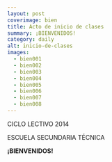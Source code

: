 ```yaml
---
layout: post
coverimage: bien
title: Acto de inicio de clases
summary: ¡BIENVENIDOS!
category: daily
alt: inicio-de-clases
images:
  - bien001
  - bien002
  - bien003
  - bien004
  - bien005
  - bien006
  - bien007
  - bien008
---
```


CICLO LECTIVO 2014

ESCUELA SECUNDARIA TÉCNICA

**¡BIENVENIDOS!**
